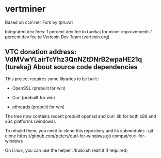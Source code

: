 vertminer
=======


Based on ccminer Fork by tpruvot

Integrated dev fees:
1 percent dev fee to turekaj for miner improvements 
1 percent dev fee to Vertcoin Dev Team (vertcoin.org)

VTC donation address:  VdMVwYLairTcYhz3QnNZtDNrB2wpaHE21q (turekaj)
About source code dependencies
------------------------------

This project requires some libraries to be built :

- OpenSSL (prebuilt for win)

- Curl (prebuilt for win)

- pthreads (prebuilt for win)

The tree now contains recent prebuilt openssl and curl .lib for both x86 and x64 platforms (windows).

To rebuild them, you need to clone this repository and its submodules :
    git clone https://github.com/peters/curl-for-windows.git compat/curl-for-windows

On Linux, you can use the helper ./build.sh (edit it if required)


